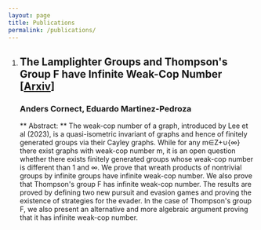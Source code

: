 ```yaml
---
layout: page
title: Publications
permalink: /publications/
---
```


1. ## The Lamplighter Groups and Thompson's Group F have Infinite Weak-Cop Number [[Arxiv](https://arxiv.org/abs/2406.11996)]
   ### Anders Cornect, Eduardo Martinez-Pedroza

   ** Abstract: **
  The weak-cop number of a graph, introduced by Lee et al (2023), is a quasi-isometric invariant of graphs and hence of finitely generated groups via their Cayley graphs. While for any m∈Z+∪{∞} there exist graphs with weak-cop number m, it is an open question whether there exists finitely generated groups whose weak-cop number is different than 1 and ∞. We prove that wreath products of nontrivial groups by infinite groups have infinite weak-cop number. We also prove that Thompson's group F has infinite weak-cop number. The results are proved by defining two new pursuit and evasion games and proving the existence of strategies for the evader. In the case of Thompson's group F, we also present an alternative and more algebraic argument proving that it has infinite weak-cop number. 
